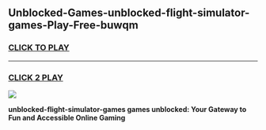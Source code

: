 
## Unblocked-Games-unblocked-flight-simulator-games-Play-Free-buwqm
<h3>
<a href="https://premium76.site?title=unblocked-flight-simulator-games&ref=17A">CLICK TO PLAY</a></h3>
<hr>

<h3>
<a href="https://premium76.site?title=unblocked-flight-simulator-games&ref=17A">CLICK 2 PLAY</a>
  
</h3>

<a href="https://premium76.site?title=unblocked-flight-simulator-games&ref=17A"><img src="https://clearcache.store/games.png"></a>


**unblocked-flight-simulator-games games unblocked: Your Gateway to Fun and Accessible Online Gaming**
